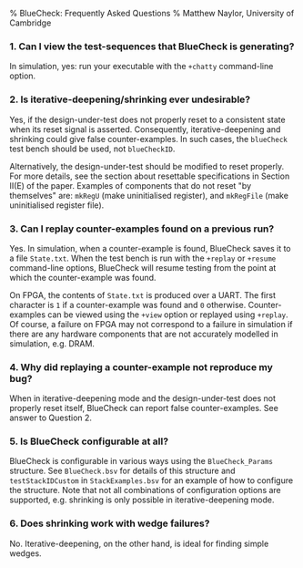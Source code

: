 % BlueCheck: Frequently Asked Questions
% Matthew Naylor, University of Cambridge

### 1. Can I view the test-sequences that BlueCheck is generating?

In simulation, yes: run your executable with the `+chatty`
command-line option.

### 2. Is iterative-deepening/shrinking ever undesirable?

Yes, if the design-under-test does not properly reset to a consistent
state when its reset signal is asserted.  Consequently,
iterative-deepening and shrinking could give false counter-examples.
In such cases, the `blueCheck` test bench should be used, not
`blueCheckID`.

Alternatively, the design-under-test should be modified to reset
properly.  For more details, see the section about resettable
specifications in Section II(E) of the paper.  Examples of components
that do not reset "by themselves" are: `mkRegU` (make uninitialised
register), and `mkRegFile` (make uninitialised register file).

### 3. Can I replay counter-examples found on a previous run?

Yes.  In simulation, when a counter-example is found, BlueCheck saves
it to a file `State.txt`.  When the test bench is run with the
`+replay` or `+resume` command-line options, BlueCheck will resume
testing from the point at which the counter-example was found.

On FPGA, the contents of `State.txt` is produced over a UART.  The
first character is `1` if a counter-example was found and `0`
otherwise.  Counter-examples can be viewed using the `+view` option or
replayed using `+replay`.  Of course, a failure on FPGA may not
correspond to a failure in simulation if there are any hardware
components that are not accurately modelled in simulation, e.g. DRAM.

### 4. Why did replaying a counter-example not reproduce my bug?

When in iterative-deepening mode and the design-under-test does not
properly reset itself, BlueCheck can report false counter-examples.
See answer to Question 2.

### 5. Is BlueCheck configurable at all?

BlueCheck is configurable in various ways using the `BlueCheck_Params`
structure.  See `BlueCheck.bsv` for details of this structure and
`testStackIDCustom` in `StackExamples.bsv` for an example of
how to configure the structure.  Note that not all combinations of
configuration options are supported, e.g. shrinking is only possible
in iterative-deepening mode.

### 6. Does shrinking work with wedge failures?

No. Iterative-deepening, on the other hand, is ideal for finding
simple wedges.
